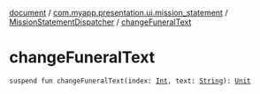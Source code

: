 [document](../../index.md) / [com.myapp.presentation.ui.mission_statement](../index.md) / [MissionStatementDispatcher](index.md) / [changeFuneralText](./change-funeral-text.md)

# changeFuneralText

`suspend fun changeFuneralText(index: `[`Int`](https://kotlinlang.org/api/latest/jvm/stdlib/kotlin/-int/index.html)`, text: `[`String`](https://kotlinlang.org/api/latest/jvm/stdlib/kotlin/-string/index.html)`): `[`Unit`](https://kotlinlang.org/api/latest/jvm/stdlib/kotlin/-unit/index.html)